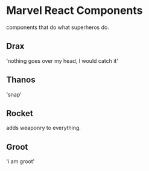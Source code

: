 # Marvel React Components

components that do what superheros do.

## Drax

'nothing goes over my head, I would catch it'

## Thanos

'snap'

## Rocket

adds weaponry to everything.

## Groot

'i am groot'
